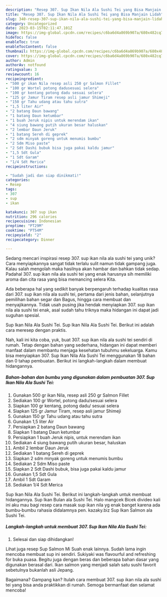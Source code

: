 ```yaml
---
description: "Resep 307. Sup Ikan Nila Ala Sushi Tei yang Bisa Manjain Lidah"
title: "Resep 307. Sup Ikan Nila Ala Sushi Tei yang Bisa Manjain Lidah"
slug: 340-resep-307-sup-ikan-nila-ala-sushi-tei-yang-bisa-manjain-lidah
category: Uncategorized
date: 2023-03-15T02:11:47.101Z
image: https://img-global.cpcdn.com/recipes/c6ba6d4a869b907a/680x482cq70/307-sup-ikan-nila-ala-sushi-tei-foto-resep-utama.jpg
hideToc: false
enableToc: true
enableTocContent: false
thumbnail: https://img-global.cpcdn.com/recipes/c6ba6d4a869b907a/680x482cq70/307-sup-ikan-nila-ala-sushi-tei-foto-resep-utama.jpg
cover: https://img-global.cpcdn.com/recipes/c6ba6d4a869b907a/680x482cq70/307-sup-ikan-nila-ala-sushi-tei-foto-resep-utama.jpg
author: Admin
authorAv: notfound
ratingvalue: 3
reviewcount: 16
recipeingredient:
- "500 gr ikan Nila resep asli 250 gr Salmon Fillet"
- "100 gr Wortel potong dadusesuai selera"
- "100 gr kentang potong dadu sesuai selera"
- "125 gr Jamur Tiram resep asli jamur Shimeji"
- "150 gr Tahu udang atau tahu sutra"
- "1,5 liter Air"
- "2 batang Daun bawang"
- "1 batang Daun ketumbar"
- "1 buah Jeruk nipis untuk merendam ikan"
- "4 siung bawang putih ukuran besar haluskan"
- "2 lembar Daun Jeruk"
- "1 batang Sereh di geprek"
- "2 sdm minyak goreng untuk menumis bumbu"
- "2 Sdm Miso paste"
- "2 Sdt Dashi bubuk bisa juga pakai kaldu jamur"
- "1,5 Sdt Gula"
- "1 Sdt Garam"
- "1/4 Sdt Merica"
recipeinstructions:

- "Sudah jadi dan siap dinikmati!"
categories:
- Resep
tags:
- 307
- sup
- ikan

katakunci: 307 sup ikan 
nutrition: 296 calories
recipecuisine: Indonesian
preptime: "PT29M"
cooktime: "PT54M"
recipeyield: "2"
recipecategory: Dinner

---
```





Sedang mencari inspirasi resep 307. sup ikan nila ala sushi tei yang unik? Cara menyiapkannya sangat tidak terlalu sulit namun tidak gampang juga. Kalau salah mengolah maka hasilnya akan hambar dan bahkan tidak sedap. Padahal 307. sup ikan nila ala sushi tei yang enak harusnya sih memiliki aroma dan cita rasa yang bisa memancing selera Kita.





Ada beberapa hal yang sedikit banyak berpengaruh terhadap kualitas rasa dari 307. sup ikan nila ala sushi tei, pertama dari jenis bahan, selanjutnya pemilihan bahan segar dan Bagus, hingga cara membuat dan menyajikannya. Tidak usah pusing jika hendak menyiapkan 307. sup ikan nila ala sushi tei enak,      asal sudah tahu triknya maka hidangan ini dapat jadi suguhan spesial.














Sup Ikan Nila Ala Sushi Tei. Sup Ikan Nila Ala Sushi Tei. Berikut ini adalah cara meresep dengan praktis.






Nah, kali ini kita coba, yuk, buat 307. sup ikan nila ala sushi tei sendiri di rumah. Tetap dengan bahan yang sederhana, hidangan ini dapat memberi manfaat dalam membantu menjaga kesehatan tubuhmu sekeluarga. Kamu bisa menyiapkan 307. Sup Ikan Nila Ala Sushi Tei menggunakan 18 bahan dan 0 tahap pembuatan. Berikut ini langkah-langkah dalam membuat hidangannya.

<!--inarticleads1-->

##### Bahan-bahan dan bumbu yang digunakan dalam pembuatan 307. Sup Ikan Nila Ala Sushi Tei:

1. Gunakan 500 gr ikan Nila, resep asli 250 gr Salmon Fillet
1. Sediakan 100 gr Wortel, potong dadu/sesuai selera
1. Siapkan 100 gr kentang, potong dadu/ sesuai selera
1. Siapkan 125 gr Jamur Tiram, resep asli jamur Shimeji
1. Gunakan 150 gr Tahu udang atau tahu sutra
1. Gunakan 1,5 liter Air
1. Persiapkan 2 batang Daun bawang
1. Siapkan 1 batang Daun ketumbar
1. Persiapkan 1 buah Jeruk nipis, untuk merendam ikan
1. Sediakan 4 siung bawang putih ukuran besar, haluskan
1. Ambil 2 lembar Daun Jeruk
1. Sediakan 1 batang Sereh di geprek
1. Siapkan 2 sdm minyak goreng untuk menumis bumbu
1. Sediakan 2 Sdm Miso paste
1. Siapkan 2 Sdt Dashi bubuk, bisa juga pakai kaldu jamur
1. Gunakan 1,5 Sdt Gula
1. Ambil 1 Sdt Garam
1. Sediakan 1/4 Sdt Merica


Sup Ikan Nila Ala Sushi Tei. Berikut ini langkah-langkah untuk membuat hidangannya. Sup Ikan Bulan ala Sushi Tei. Halo mangcek Bicek divideo kali ini aku mau bagi resep cara masak sup ikan nila yg enak banget karena ada bumbu-bumbu rahasia didalamnya pen. kazaky.biz Sup Ikan Salmon ala Sushi Tei. 

<!--inarticleads2-->

##### Langkah-langkah untuk membuat 307. Sup Ikan Nila Ala Sushi Tei:


1. Selesai dan siap dihidangkan!

Lihat juga resep Sup Salmon Mi Suah enak lainnya. Sudah lama ingin mencoba membuat sup ini sendiri. Sukiyaki was flavourful and refreshing for buka puasa. Begitu juga dengan beras dan beberapa bahan dasar yang digunakan berasal dari. Ikan salmon yang menjadi salah satu sushi favorit sebetulnya bukanlah asli Jepang. 

Bagaimana? Gampang kan? Itulah cara membuat 307. sup ikan nila ala sushi tei yang bisa anda praktikkan di rumah. Semoga bermanfaat dan selamat mencoba!
